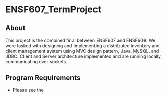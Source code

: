 # ENSF607_TermProject

## About
This project is the combined final between ENSF607 and ENSF608. We were tasked with designing and implementing a 
distributed inventory and client management system using MVC design pattern, Java, MySQL, and JDBC. 
Client and Server architecture implemented and are running locally, communicating over sockets.

## Program Requirements
- Please see the 

